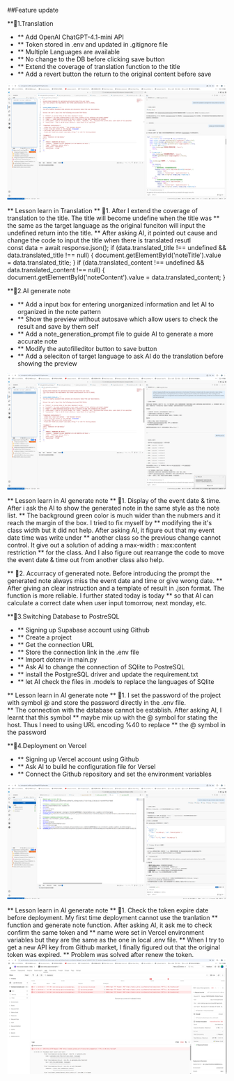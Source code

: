 ##Feature update

**🌟1.Translation

- ** Add OpenAI ChatGPT-4.1-mini API
- ** Token stored in .env and updated in .gitignore file
- ** Multiple Languages are available
- ** No change to the DB before clicking save button
- ** Extend the coverage of translation function to the title
- ** Add a revert button the return to the original content before save

![Lab 2 Screenshot](images/lab2_Screenshot_2.png)

** Lesson learn in Translation
** 🔧1. After I extend the coverage of translation to the title. The title will become undefine when the title was 
**    the same as the target language as the original funciton will input the undefined return into the title.
**    After asking AI, it pointed out cause and change the code to input the title when there is translated resutl    
const data = await response.json();
                    if (data.translated_title !== undefined && data.translated_title !== null) {
                        document.getElementById('noteTitle').value = data.translated_title;
                    }
                    if (data.translated_content !== undefined && data.translated_content !== null) {
                        document.getElementById('noteContent').value = data.translated_content;
                    }



**🌟2.AI generate note

- ** Add a input box for entering unorganized information and let AI to organized in the note pattern
- ** Show the preview without autosave which allow users to check the result and save by them self
- ** Add a note_generation_prompt file to guide AI to generate a more accurate note
- ** Modify the autofilleditor button to save button
- ** Add a seleciton of target language to ask AI do the translation before showing the preview

![Lab 2 Screenshot](images/lab2_Screenshot_1.png)

** Lesson learn in AI generate note
** 🔧1. Display of the event date & time.  After i ask the AI to show the generated note in the same style as the note list.
**    The background green color is much wider than the nubmers and it reach the margin of the box.  I tried to fix myself by 
**    modifying the it's class width but it did not help.  After asking AI, it figure out that my event date time was write under
**    another class so the previous change cannot control.  It give out a solution of adding a max-width : max:content restriction 
**    for the class.  And I also figure out rearrange the code to move the event date & time out from another class also help.

** 🔧2. Accurracy of generated note.  Before introducing the prompt the generated note always miss the event date and time or give wrong date.
**      After giving an clear instruction and a template of result in .json format.  The function is more reliable.  I further stated today is today 
**      so that AI can calculate a correct date when user input tomorrow, next monday, etc.



**🌟3.Switching Database to PostreSQL 

- ** Signing up Supabase account using Github
- ** Create a project
- ** Get the connection URL
- ** Store the connection link in the .env file
- ** Import dotenv in main.py
- ** Ask AI to change the connection of SQlite to PostreSQL
- ** install the PostgreSQL driver and update the requirement.txt
- ** let AI check the files in .models to replace the languages of SQlite

** Lesson learn in AI generate note
** 🔧1. I set the password of the project with symbol @ and store the password directly in the .env file.  
**      The connection with the database cannot be establish.  After asking AI, I learnt that this symbol 
**      maybe mix up with the @ symbol for stating the host.  Thus I need to using URL encoding %40 to replace
**      the @ symbol in the password



**🌟4.Deployment on Vercel

- ** Signing up Vercel account using Github
- ** Ask AI to build he configuration file for Versel
- ** Connect the Github repository and set the environment variables

![Lab 2 Screenshot](images/lab2_Screenshot_5.png)

** Lesson learn in AI generate note
** 🔧1. Check the token expire date before deployment. My first time deployment cannot use the tranlation 
**       function and generate note function.  After asking AI, it ask me to check confirm the same token and
**       name were set in Vercel environment variables but they are the same as the one in local .env file.
**       When I try to get a new API key from Github market, I finally figured out that the original token was expired.
**       Problem was solved after renew the token.
![Lab 2 Screenshot](images/lab2_Screenshot_4.png)